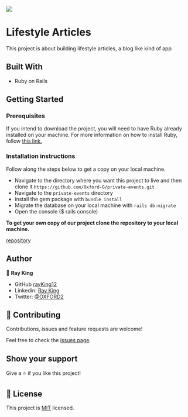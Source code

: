 ![](https://img.shields.io/badge/Microverse-blueviolet)


# Lifestyle Articles
This project is about building lifestyle articles, a blog like kind of app




## Built With

- Ruby on Rails

## Getting Started

### Prerequisites

If you intend to download the project, you will need to have Ruby already installed on your machine. For more information on how to install Ruby, follow [this link.](https://www.ruby-lang.org/en/downloads/)

### Installation instructions

Follow along the steps below to get a copy on your local machine.

- Navigate to the directory where you want this project to live and then clone it `https://github.com/Oxford-G/private-events.git`
- Navigate to the `private-events` directory
- install the gem package with `bundle install`
- Migrate the database on your local machine with `rails db:migrate`
- Open the console ($ rails console)

**To get your own copy of our project clone the repository to your local machine.**

[repository](https://github.com/Oxford-G/private-events/tree/feature-branch)

## Author
👤 **Ray King**

- GitHub [rayKing12](GitHub.com/rayking12)
- Linkedin: [Ray King](https://www.linkedin.com/in/king-ray-514b89133/)
- Twitter: [@OXFORD2](https://twitter.com/OXFOXD2)


## 🤝 Contributing

Contributions, issues and feature requests are welcome!

Feel free to check the [issues page](https://github.com/rayking12/re-former/issues).

## Show your support

Give a ⭐️ if you like this project!


## 📝 License

This project is [MIT](./LICENSE) licensed.